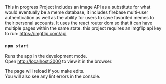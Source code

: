 This in progress Project includes an image API as a substitute for what would eventually be a meme database, it includes firebase multi-user authentication as well as the ability for users to save favorited memes to their personal accounts. It uses the react router dom so that it can have multiple pages within the same state. 
this project requires an imgflip api key to run: https://imgflip.com/api
### `npm start`



Runs the app in the development mode.\
Open [http://localhost:3000](http://localhost:3000) to view it in the browser.

The page will reload if you make edits.\
You will also see any lint errors in the console.
